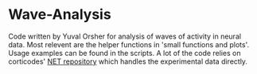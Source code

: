 # Wave-Analysis
Code written by Yuval Orsher for analysis of waves of activity in neural data. Most relevent are the helper functions in 'small functions and plots'.
Usage examples can be found in the scripts.
A lot of the code relies on corticodes' [NET repository](https://github.com/neural-electrophysiology-tool-team/NET) which handles the experimental data directly.
